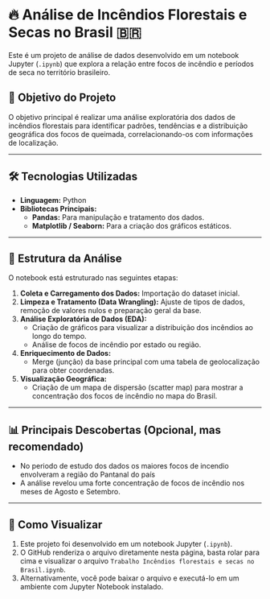 # 🔥 Análise de Incêndios Florestais e Secas no Brasil 🇧🇷

Este é um projeto de análise de dados desenvolvido em um notebook Jupyter (`.ipynb`) que explora a relação entre focos de incêndio e períodos de seca no território brasileiro.

## 🎯 Objetivo do Projeto

O objetivo principal é realizar uma análise exploratória dos dados de incêndios florestais para identificar padrões, tendências e a distribuição geográfica dos focos de queimada, correlacionando-os com informações de localização.

---

## 🛠️ Tecnologias Utilizadas

* **Linguagem:** Python
* **Bibliotecas Principais:**
    * **Pandas:** Para manipulação e tratamento dos dados.
    * **Matplotlib / Seaborn:** Para a criação dos gráficos estáticos.

---

## 📂 Estrutura da Análise

O notebook está estruturado nas seguintes etapas:

1.  **Coleta e Carregamento dos Dados:** Importação do dataset inicial.
2.  **Limpeza e Tratamento (Data Wrangling):** Ajuste de tipos de dados, remoção de valores nulos e preparação geral da base.
3.  **Análise Exploratória de Dados (EDA):**
    * Criação de gráficos para visualizar a distribuição dos incêndios ao longo do tempo.
    * Análise de focos de incêndio por estado ou região.
4.  **Enriquecimento de Dados:**
    * Merge (junção) da base principal com uma tabela de geolocalização para obter coordenadas.
5.  **Visualização Geográfica:**
    * Criação de um mapa de dispersão (scatter map) para mostrar a concentração dos focos de incêndio no mapa do Brasil.

---

## 📊 Principais Descobertas (Opcional, mas recomendado)

* No periodo de estudo dos dados os maiores focos de incendio envolveram a região do Pantanal do país
* A análise revelou uma forte concentração de focos de incêndio nos meses de Agosto e Setembro.

---

## 🚀 Como Visualizar

1.  Este projeto foi desenvolvido em um notebook Jupyter (`.ipynb`).
2.  O GitHub renderiza o arquivo diretamente nesta página, basta rolar para cima e visualizar o arquivo `Trabalho Incêndios florestais e secas no Brasil.ipynb`.
3.  Alternativamente, você pode baixar o arquivo e executá-lo em um ambiente com Jupyter Notebook instalado.
